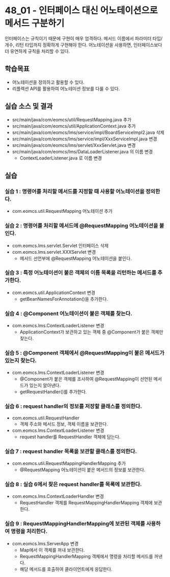 # 48_01 - 인터페이스 대신 어노테이션으로 메서드 구분하기

인터페이스는 규칙이기 때문에 구현이 매우 엄격하다. 
메서드 이름에서 파라미터 타입/개수, 리턴 타입까지 정확하게 구현해야 한다.
어노테이션을 사용하면, 인터페이스보다 더 유연하게 규칙을 처리할 수 있다.

## 학습목표

- 어노테이션을 정의하고 활용할 수 있다.
- 리플렉션 API를 활용하여 어노테이션 정보를 다룰 수 있다.

## 실습 소스 및 결과

- src/main/java/com/eomcs/util/RequestMapping.java 추가
- src/main/java/com/eomcs/util/ApplicationContext.java 추가
- src/main/java/com/eomcs/lms/service/impl/BoardServiceImpl2.java 삭제
- src/main/java/com/eomcs/lms/service/impl/XxxServiceImpl.java 변경
- src/main/java/com/eomcs/lms/servlet/XxxServlet.java 변경
- src/main/java/com/eomcs/lms/DataLoaderListener.java 의 이름 변경
  - ContextLoaderListener.java 로 이름 변경

## 실습  

### 실습 1 : 명령어를 처리할 메서드를 지정할 때 사용할 어노테이션을 정의한다.

- com.eomcs.util.RequestMapping 어노테이션 추가

### 실습 2 : 명령어를 처리할 메서드에 @RequestMapping 어노테이션을 붙인다.

- com.eomcs.lms.servlet.Servlet 인터페이스 삭제
- com.eomcs.lms.servlet.XXXServlet 변경
  - 메서드 선언부에 @RequestMapping 어노테이션을 붙인다.

### 실습 3 : 특정 어노테이션이 붙은 객체의 이름 목록을 리턴하는 메서드를 추가한다.
- com.eomcs.util.ApplicationContext 변경
  - getBeanNamesForAnnotation()을 추가한다.

### 실습 4 : @Component 어노테이션이 붙은 객체를 찾는다.
- com.eomcs.lms.ContextLoaderListener 변경
  - ApplicationContext가 보관하고 있는 객체 중 @Component가 붙은 객체만 찾는다.

### 실습 5 : @Component 객체에서 @RequestMapping이 붙은 메서드가 있는지 찾는다.
- com.eomcs.lms.ContextLoaderListener 변경
  - @Component가 붙은 객체를 조사하여 @RequestMapping이 선언된 메서드가 있는지 알아낸다.
  - getRequestHandler()를 추가한다.

### 실습 6 : request handler의 정보를 저장할 클래스를 정의한다.
- com.eomcs.util.RequestHandler
  - 객체 주소와 메서드 정보, 객체 이름을 보관한다.
- com.eomcs.lms.ContextLoaderListener 변경
  - request handler를 RequestHandler 객체에 담는다.

### 실습 7 : request handler 목록을 보관할 클래스를 정의한다.
- com.eomcs.util.RequestMappingHandlerMapping 추가
  - @RequestMapping 어노테이션이 붙은 메서드의 정보를 보관한다.

### 실습 8 : 실습 6에서 찾은 request handler를 목록에 보관한다.
- com.eomcs.lms.ContextLoaderHandler 변경
  - RequestHandler 객체를 RequestMappingHandlerMapping 객체에 보관한다.

### 실습 9 : RequestMappingHandlerMapping에 보관된 객체를 사용하여 명령을 처리한다.
- com.eomcs.lms.ServerApp 변경
  - Map에서 이 객체를 꺼내 보관한다.
  - RequestMappingHandlerMapping 객체에서 명령을 처리할 메서드를 꺼낸다.
  - 해당 메서드를 호출하여 클라이언트에게 응답한다.